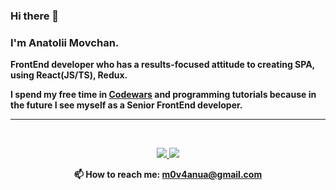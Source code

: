 ### Hi there 👋
### I'm Anatolii Movchan.
<b>
FrontEnd developer who has a results-focused attitude to creating SPA, using React(JS/TS), Redux.

I spend my free time in <a href="https://www.codewars.com/users/TolmaSh" rel="nofollow">Codewars</a> and
programming tutorials because in the future I see myself as a Senior FrontEnd developer.
 </b>
<hr>
<p>
  <br>
</p>
<p align='center'>
   <a href="https://www.linkedin.com/in/anatoly-movchan">
       <img src="https://img.shields.io/badge/linkedin-%230077B5.svg?&style=for-the-badge&logo=linkedin&logoColor=white"/>
   </a>
   <a href="https://t.me/movchn">
       <img src="https://img.shields.io/badge/Telegram-2CA5E0?style=for-the-badge&logo=telegram&logoColor=white"/>
   </a>
<p align='center'>
  <b>  📫 How to reach me: <a href='mailto:m0v4anua@gmail.com'>m0v4anua@gmail.com</a> </b>
</p>


  
